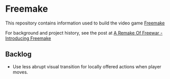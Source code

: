 # Freemake

This repository contains information used to build the video game [Freemake](https://distilledgames.itch.io/freemake)

For background and project history, see the post at [A Remake Of Freewar - Introducing Freemake](https://forum.distilled.games/t/a-remake-of-freewar-introducing-freemake/120)

## Backlog

+ Use less abrupt visual transition for locally offered actions when player moves.
